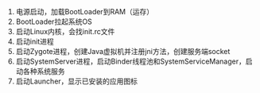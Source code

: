 1. 电源启动，加载BootLoader到RAM（运存）
2. BootLoader拉起系统OS
3. 启动Linux内核，会找init.rc文件
4. 启动init进程
5. 启动Zygote进程，创建Java虚拟机并注册jni方法，创建服务端socket
6. 启动SystemServer进程，启动Binder线程池和SystemServiceManager，启动各种系统服务
7. 启动Launcher，显示已安装的应用图标

